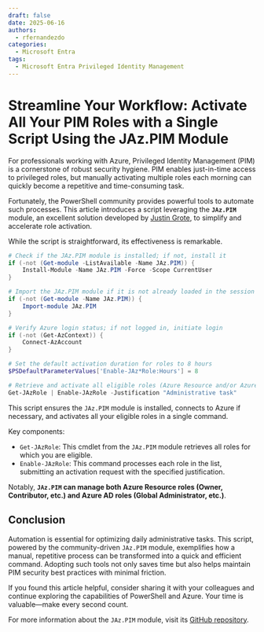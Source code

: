 ```yaml
---
draft: false
date: 2025-06-16
authors:
  - rfernandezdo
categories:
  - Microsoft Entra
tags:
  - Microsoft Entra Privileged Identity Management
---
```

# Streamline Your Workflow: Activate All Your PIM Roles with a Single Script Using the JAz.PIM Module

For professionals working with Azure, Privileged Identity Management (PIM) is a cornerstone of robust security hygiene. PIM enables just-in-time access to privileged roles, but manually activating multiple roles each morning can quickly become a repetitive and time-consuming task.

Fortunately, the PowerShell community provides powerful tools to automate such processes. This article introduces a script leveraging the **`JAz.PIM`** module, an excellent solution developed by [Justin Grote](https://github.com/JustinGrote/), to simplify and accelerate role activation.

While the script is straightforward, its effectiveness is remarkable.

```powershell
# Check if the JAz.PIM module is installed; if not, install it
if (-not (Get-module -ListAvailable -Name JAz.PIM)) {
    Install-Module -Name JAz.PIM -Force -Scope CurrentUser
}

# Import the JAz.PIM module if it is not already loaded in the session
if (-not (Get-module -Name JAz.PIM)) {
    Import-module JAz.PIM
}

# Verify Azure login status; if not logged in, initiate login
if (-not (Get-AzContext)) {
    Connect-AzAccount
}

# Set the default activation duration for roles to 8 hours
$PSDefaultParameterValues['Enable-JAz*Role:Hours'] = 8

# Retrieve and activate all eligible roles (Azure Resource and/or Azure AD roles)
Get-JAzRole | Enable-JAzRole -Justification "Administrative task"
```

This script ensures the `JAz.PIM` module is installed, connects to Azure if necessary, and activates all your eligible roles in a single command.

Key components:
* `Get-JAzRole`: This cmdlet from the `JAz.PIM` module retrieves all roles for which you are eligible.
* `Enable-JAzRole`: This command processes each role in the list, submitting an activation request with the specified justification.

Notably, **`JAz.PIM` can manage both Azure Resource roles (Owner, Contributor, etc.) and Azure AD roles (Global Administrator, etc.)**.

## Conclusion

Automation is essential for optimizing daily administrative tasks. This script, powered by the community-driven `JAz.PIM` module, exemplifies how a manual, repetitive process can be transformed into a quick and efficient command. Adopting such tools not only saves time but also helps maintain PIM security best practices with minimal friction.

If you found this article helpful, consider sharing it with your colleagues and continue exploring the capabilities of PowerShell and Azure. Your time is valuable—make every second count.

For more information about the `JAz.PIM` module, visit its [GitHub repository](https://github.com/JustinGrote/JAz.PIM).
